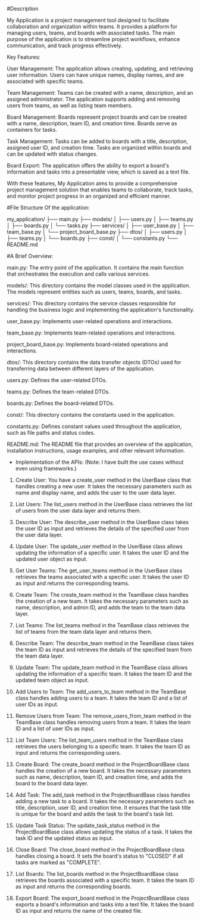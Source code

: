 #Description

My Application is a project management tool designed to facilitate collaboration and organization within teams. 
It provides a platform for managing users, teams, and boards with associated tasks. 
The main purpose of the application is to streamline project workflows, enhance communication, and track progress effectively.

Key Features:

User Management: The application allows creating, updating, and retrieving user information. Users can have unique names, display names, and are associated with specific teams.

Team Management: Teams can be created with a name, description, and an assigned administrator. The application supports adding and removing users from teams, as well as listing team members.

Board Management: Boards represent project boards and can be created with a name, description, team ID, and creation time. Boards serve as containers for tasks.

Task Management: Tasks can be added to boards with a title, description, assigned user ID, and creation time. Tasks are organized within boards and can be updated with status changes.

Board Export: The application offers the ability to export a board's information and tasks into a presentable view, which is saved as a text file.

With these features, My Application aims to provide a comprehensive project management solution that enables teams to collaborate, track tasks, and monitor project progress in an organized and efficient manner.


#File Structure Of the application:

my_application/
  ├── main.py
  ├── models/
  │   ├── users.py
  │   ├── teams.py
  │   ├── boards.py
  │   └── tasks.py
  ├── services/
  │   ├── user_base.py
  │   ├── team_base.py
  │   └── project_board_base.py
  ├── dtos/
  │   ├── users.py
  │   ├── teams.py
  │   └── boards.py
  ├── const/
  │   └── constants.py
  └── README.md

#A Brief Overview:

main.py: The entry point of the application. It contains the main function that orchestrates the execution and calls various services.

models/: This directory contains the model classes used in the application. The models represent entities such as users, teams, boards, and tasks.

services/: This directory contains the service classes responsible for handling the business logic and implementing the application's functionality.

user_base.py: Implements user-related operations and interactions.

team_base.py: Implements team-related operations and interactions.

project_board_base.py: Implements board-related operations and interactions.

dtos/: This directory contains the data transfer objects (DTOs) used for transferring data between different layers of the application.

users.py: Defines the user-related DTOs.

teams.py: Defines the team-related DTOs.

boards.py: Defines the board-related DTOs.

const/: This directory contains the constants used in the application.

constants.py: Defines constant values used throughout the application, such as file paths and status codes.

README.md: The README file that provides an overview of the application, installation instructions, usage examples, and other relevant information.

* Implementation of the APIs: (Note: I have built the use cases without even using frameworks.)

1) Create User: You have a create_user method in the UserBase class that handles creating a new user. It takes the necessary parameters such as name and display name, and adds the user to the user data layer.

2) List Users: The list_users method in the UserBase class retrieves the list of users from the user data layer and returns them.

3) Describe User: The describe_user method in the UserBase class takes the user ID as input and retrieves the details of the specified user from the user data layer.

4) Update User: The update_user method in the UserBase class allows updating the information of a specific user. It takes the user ID and the updated user object as input.

5) Get User Teams: The get_user_teams method in the UserBase class retrieves the teams associated with a specific user. It takes the user ID as input and returns the corresponding teams.

6) Create Team: The create_team method in the TeamBase class handles the creation of a new team. It takes the necessary parameters such as name, description, and admin ID, and adds the team to the team data layer.

7) List Teams: The list_teams method in the TeamBase class retrieves the list of teams from the team data layer and returns them.

8) Describe Team: The describe_team method in the TeamBase class takes the team ID as input and retrieves the details of the specified team from the team data layer.

9) Update Team: The update_team method in the TeamBase class allows updating the information of a specific team. It takes the team ID and the updated team object as input.

10) Add Users to Team: The add_users_to_team method in the TeamBase class handles adding users to a team. It takes the team ID and a list of user IDs as input.

11) Remove Users from Team: The remove_users_from_team method in the TeamBase class handles removing users from a team. It takes the team ID and a list of user IDs as input.

12) List Team Users: The list_team_users method in the TeamBase class retrieves the users belonging to a specific team. It takes the team ID as input and returns the corresponding users.

13) Create Board: The create_board method in the ProjectBoardBase class handles the creation of a new board. It takes the necessary parameters such as name, description, team ID, and creation time, and adds the board to the board data layer.

14) Add Task: The add_task method in the ProjectBoardBase class handles adding a new task to a board. It takes the necessary parameters such as title, description, user ID, and creation time. It ensures that the task title is unique for the board and adds the task to the board's task list.

15) Update Task Status: The update_task_status method in the ProjectBoardBase class allows updating the status of a task. It takes the task ID and the updated status as input.

16) Close Board: The close_board method in the ProjectBoardBase class handles closing a board. It sets the board's status to "CLOSED" if all tasks are marked as "COMPLETE".

17) List Boards: The list_boards method in the ProjectBoardBase class retrieves the boards associated with a specific team. It takes the team ID as input and returns the corresponding boards.

18) Export Board: The export_board method in the ProjectBoardBase class exports a board's information and tasks into a text file. It takes the board ID as input and returns the name of the created file.